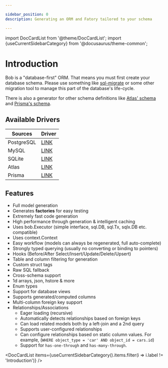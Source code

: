 ```yaml
---

sidebar_position: 0
description: Generating an ORM and Fatory tailored to your schema

---
```


import DocCardList from '@theme/DocCardList';
import {useCurrentSidebarCategory} from '@docusaurus/theme-common';

# Introduction

Bob is a "database-first" ORM. That means you must first create your database schema. Please use something like [sql-migrate](https://github.com/rubenv/sql-migrate) or some other migration tool to manage this part of the database's life-cycle.

There is also a generator for other schema definitions like [Atlas' schema](https://atlasgo.io/atlas-schema/sql-resources) and [Prisma's schema](https://www.prisma.io/docs/concepts/components/prisma-schema).

## Available Drivers

| Sources    | Driver           |
|------------|------------------|
| PostgreSQL | [LINK](./psql)   |
| MySQL      | [LINK](./mysql)  |
| SQLite     | [LINK](./sqlite) |
| Atlas      | [LINK](./atlas) |
| Prisma     | [LINK](./prisma) |

## Features

* Full model generation
* Generates **factories** for easy testing
* Extremely fast code generation
* High performance through generation & intelligent caching
* Uses bob.Executor (simple interface, sql.DB, sql.Tx, sqlx.DB etc. compatible)
* Uses context.Context
* Easy workflow (models can always be regenerated, full auto-complete)
* Strongly typed querying (usually no converting or binding to pointers)
* Hooks (Before/After Select/Insert/Update/Delete/Upsert)
* Table and column filtering for generation
* Custom struct tags
* Raw SQL fallback
* Cross-schema support
* 1d arrays, json, hstore & more
* Enum types
* Support for database views
* Supports generated/computed columns
* Multi-column foreign key support
* Relationships/Associations
  * Eager loading (recursive)
  * Automatically detects relationships based on foreign keys
  * Can load related models both by a left-join and a 2nd query
  * Supports user-configured relationships
  * Can configure relationships based on static column values. For example, (`WHERE object_type = 'car' AND object_id = cars.id`)
  * Support for `has-one-through` and `has-many-through`.

<DocCardList items={useCurrentSidebarCategory().items.filter(i => i.label != 'Introduction')} />
